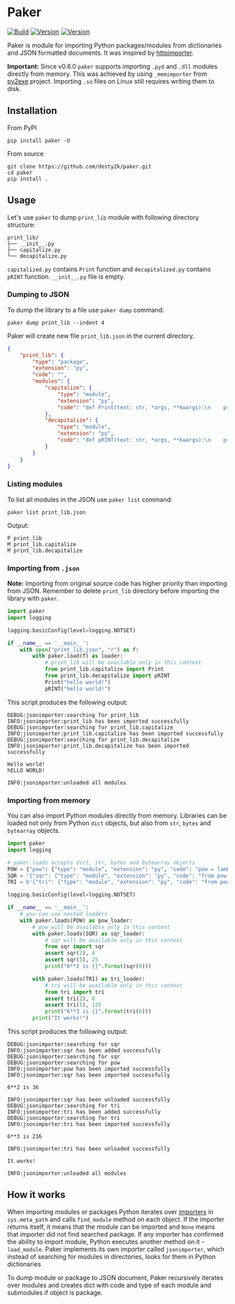 # Paker

[![Build](https://github.com/desty2k/paker/actions/workflows/build.yml/badge.svg)](https://github.com/desty2k/paker/actions/workflows/build.yml)
[![Version](https://img.shields.io/pypi/v/paker)](https://pypi.org/project/paker/)
[![Version](https://img.shields.io/pypi/dm/paker)](https://pypi.org/project/paker/)


Paker is module for importing Python packages/modules from dictionaries and JSON formatted documents. 
It was inspired by [httpimporter](https://github.com/operatorequals/httpimport).

__Important:__ Since v0.6.0 `paker` supports importing `.pyd` and `.dll` modules directly from memory. 
This was achieved by using `_memimporter` from [py2exe](https://github.com/py2exe/py2exe) project.
Importing `.so` files on Linux still requires writing them to disk.

## Installation
From PyPI

```shell
pip install paker -U
```

From source

```shell
git clone https://github.com/desty2k/paker.git
cd paker
pip install .
```

## Usage

Let's use `paker` to dump `print_lib` module with following directory structure:
```
print_lib/
├── __init__.py
├── capitalize.py
└── decapitalize.py
 ```
`capitalized.py` contains `Print` function and `decapitalized.py` contains `pRINT` function. `__init__.py` file is empty.

### Dumping to JSON
To dump the library to a file use `paker dump` command:
```shell
paker dump print_lib --indent 4
```
Paker will create new file `print_lib.json` in the current directory.
```json
{
    "print_lib": {
        "type": "package",
        "extension": "py",
        "code": "",
        "modules": {
            "capitalize": {
                "type": "module",
                "extension": "py",
                "code": "def Print(text: str, *args, **kwargs):\n    print(text.capitalize(), *args, **kwargs)\n"
            },
            "decapitalize": {
                "type": "module",
                "extension": "py",
                "code": "def pRINT(text: str, *args, **kwargs):\n    print(text[0].lower() + text[1:].upper(), *args, **kwargs)\n"
            }
        }
    }
}
```
### Listing modules
To list all modules in the JSON use `paker list` command:
```shell
paker list print_lib.json
```

Output:
```text
P print_lib
M print_lib.capitalize
M print_lib.decapitalize
```

### Importing from `.json`
__Note:__ Importing from original source code has higher priority than importing from JSON. 
Remember to delete `print_lib` directory before importing the library with `paker`.

```python
import paker
import logging

logging.basicConfig(level=logging.NOTSET)

if __name__ == '__main__':
    with open("print_lib.json", "r") as f:
        with paker.load(f) as loader:
            # print_lib will be available only in this context
            from print_lib.capitalize import Print
            from print_lib.decapitalize import pRINT
            Print("hello world!")
            pRINT("hello world!")
```

This script produces the following output:
```text
DEBUG:jsonimporter:searching for print_lib
INFO:jsonimporter:print_lib has been imported successfully
DEBUG:jsonimporter:searching for print_lib.capitalize
INFO:jsonimporter:print_lib.capitalize has been imported successfully
DEBUG:jsonimporter:searching for print_lib.decapitalize
INFO:jsonimporter:print_lib.decapitalize has been imported successfully

Hello world!
hELLO WORLD!

INFO:jsonimporter:unloaded all modules
```

### Importing from memory

You can also import Python modules directly from memory. 
Libraries can be loaded not only from Python `dict` objects, but also from `str`, `bytes` and `bytearray` objects. 

```python
import paker
import logging

# paker.loads accepts dict, str, bytes and bytearray objects
POW = {"pow": {"type": "module", "extension": "py", "code": "pow = lambda x, y: x**y"}}
SQR = '{"sqr": {"type": "module", "extension": "py", "code": "from pow import pow\\nsqr = lambda x: pow(x, 2)"}}'
TRI = b'{"tri": {"type": "module", "extension": "py", "code": "from pow import pow\\ntri = lambda x: pow(x, 3)"}}'

logging.basicConfig(level=logging.NOTSET)

if __name__ == '__main__':
    # you can use nested loaders
    with paker.loads(POW) as pow_loader:
        # pow will be available only in this context
        with paker.loads(SQR) as sqr_loader:
            # sqr will be available only in this context
            from sqr import sqr
            assert sqr(2), 4
            assert sqr(5), 25
            print("6**2 is {}".format(sqr(6)))

        with paker.loads(TRI) as tri_loader:
            # tri will be available only in this context
            from tri import tri
            assert tri(2), 8
            assert tri(5), 125
            print("6**3 is {}".format(tri(6)))
        print("It works!")

```
This script produces the following output:
```text
DEBUG:jsonimporter:searching for sqr
INFO:jsonimporter:sqr has been added successfully
DEBUG:jsonimporter:searching for sqr
DEBUG:jsonimporter:searching for pow
INFO:jsonimporter:pow has been imported successfully
INFO:jsonimporter:sqr has been imported successfully

6**2 is 36

INFO:jsonimporter:sqr has been unloaded successfully
DEBUG:jsonimporter:searching for tri
INFO:jsonimporter:tri has been added successfully
DEBUG:jsonimporter:searching for tri
INFO:jsonimporter:tri has been imported successfully

6**3 is 216

INFO:jsonimporter:tri has been unloaded successfully

It works!

INFO:jsonimporter:unloaded all modules
```


## How it works

When importing modules or packages Python iterates over [importers](https://docs.python.org/3/glossary.html#term-importer) in `sys.meta_path` and calls `find_module` method on each object.
If the importer returns itself, it means that the module can be imported and `None` means that importer did not find searched package.
If any importer has confirmed the ability to import module, Python executes another method on it - `load_module`.
Paker implements its own importer called `jsonimporter`, which instead of searching for modules in directories, looks for them in Python dictionaries

To dump module or package to JSON document, Paker recursively iterates over modules and creates dict with 
code and type of each module and submodules if object is package.
